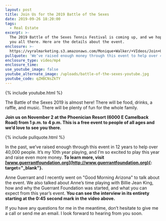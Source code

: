 ```yaml
---
layout: post
title: Join Us for the 2019 Battle of the Sexes
date: 2019-09-26 18:20:00
tags:
  - Real Estate
excerpt: >-
  The 2019 Battle of the Sexes Tennis Festival is coming up, and we hope to see
  you all there. Here are the details about the event.
enclosure: >-
  https://vyralmarketing.s3.amazonaws.com/Monique+Walker/+VIdeos/Join+Us+for+the+2019+Battle+of+the+Sexes.mp4
pullquote: 'We’ve raised enough money through this event to help over 40,000 people.'
enclosure_type: video/mp4
enclosure_time:
use_youtube_image: false
youtube_alternate_image: /uploads/battle-of-the-sexes-youtube.jpg
youtube_code: qZHBCNsZkTY
---
```


{% include youtube.html %}

The Battle of the Sexes 2019 is almost here\! There will be food, drinks, a raffle, and music. There will be plenty of fun for the whole family.&nbsp;

**Join us on November 2 at the Phoenician Resort (6000 E Camelback Road) from 1 p.m. to 4 p.m. This is a free event to people of all ages and we’d love to see you there.**

{% include pullquote.html %}

In the past, we’ve raised enough through this event in 12 years to help over 40,000 people. It’s my 10th year playing, and I’m so excited to play this year and raise even more money. **To learn more, visit** **[www.guerrantfoundation.org](http://www.guerrantfoundation.org){: target="_blank"}.**

Anne Guerrant and I recently went on "Good Morning Arizona" to talk about the event. We also talked about Anne’s time playing with Billie Jean King, how and why the Guerrant Foundation was started, and what you can expect from this year’s event. **You can see the interview in its entirety starting at the 0:45 second mark in the video above.**

If you have any questions for me in the meantime, don’t hesitate to give me a call or send me an email. I look forward to hearing from you soon.